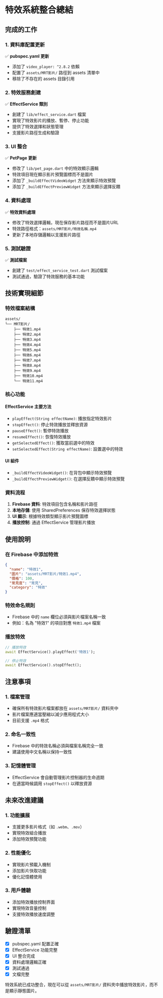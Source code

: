 # 特效系統整合總結

## 完成的工作

### 1. 資料庫配置更新
✅ **pubspec.yaml 更新**
- 添加了 `video_player: ^2.8.2` 依賴
- 配置了 `assets/MRT影片/` 路徑到 assets 清單中
- 移除了不存在的 assets 目錄引用

### 2. 特效服務創建
✅ **EffectService 類別**
- 創建了 `lib/effect_service.dart` 檔案
- 實現了特效影片的播放、暫停、停止功能
- 提供了特效選擇和狀態管理
- 支援影片路徑生成和驗證

### 3. UI 整合
✅ **PetPage 更新**
- 修改了 `lib/pet_page.dart` 中的特效顯示邏輯
- 特效項目現在顯示影片預覽圖標而不是圖片
- 添加了 `_buildEffectVideoWidget` 方法來顯示特效預覽
- 添加了 `_buildEffectPreviewWidget` 方法來顯示選擇反饋

### 4. 資料處理
✅ **特效資料處理**
- 修改了特效選擇邏輯，現在保存影片路徑而不是圖片URL
- 特效路徑格式：`assets/MRT影片/特效名稱.mp4`
- 更新了本地存儲邏輯以支援影片路徑

### 5. 測試驗證
✅ **測試檔案**
- 創建了 `test/effect_service_test.dart` 測試檔案
- 測試通過，驗證了特效服務的基本功能

## 技術實現細節

### 特效檔案結構
```
assets/
└── MRT影片/
    ├── 特效1.mp4
    ├── 特效2.mp4
    ├── 特效3.mp4
    ├── 特效4.mp4
    ├── 特效5.mp4
    ├── 特效6.mp4
    ├── 特效7.mp4
    ├── 特效8.mp4
    ├── 特效9.mp4
    ├── 特效10.mp4
    └── 特效11.mp4
```

### 核心功能

#### EffectService 主要方法
- `playEffect(String effectName)`: 播放指定特效影片
- `stopEffect()`: 停止特效播放並釋放資源
- `pauseEffect()`: 暫停特效播放
- `resumeEffect()`: 恢復特效播放
- `getSelectedEffect()`: 獲取當前選中的特效
- `setSelectedEffect(String effectName)`: 設置選中的特效

#### UI 組件
- `_buildEffectVideoWidget()`: 在背包中顯示特效預覽
- `_buildEffectPreviewWidget()`: 在選擇反饋中顯示特效預覽

### 資料流程
1. **Firebase 資料**: 特效項目包含名稱和影片路徑
2. **本地存儲**: 使用 SharedPreferences 保存特效選擇狀態
3. **UI 顯示**: 根據特效類型顯示影片預覽圖標
4. **播放控制**: 通過 EffectService 管理影片播放

## 使用說明

### 在 Firebase 中添加特效
```json
{
  "name": "特效1",
  "圖片": "assets/MRT影片/特效1.mp4",
  "價格": 100,
  "常見度": "常見",
  "category": "特效"
}
```

### 特效命名規則
- Firebase 中的 `name` 欄位必須與影片檔案名稱一致
- 例如：名為 "特效1" 的項目對應 `特效1.mp4` 檔案

### 播放特效
```dart
// 播放特效
await EffectService().playEffect('特效1');

// 停止特效
await EffectService().stopEffect();
```

## 注意事項

### 1. 檔案管理
- 確保所有特效影片檔案都放在 `assets/MRT影片/` 資料夾中
- 影片檔案應適當壓縮以減少應用程式大小
- 目前支援 `.mp4` 格式

### 2. 命名一致性
- Firebase 中的特效名稱必須與檔案名稱完全一致
- 建議使用中文名稱以保持一致性

### 3. 記憶體管理
- EffectService 會自動管理影片控制器的生命週期
- 在適當時候調用 `stopEffect()` 以釋放資源

## 未來改進建議

### 1. 功能擴展
- 支援更多影片格式（如 `.webm`、`.mov`）
- 實現特效組合播放
- 添加特效預覽功能

### 2. 性能優化
- 實現影片預載入機制
- 添加影片快取功能
- 優化記憶體使用

### 3. 用戶體驗
- 添加特效播放控制界面
- 實現特效音量控制
- 支援特效播放速度調整

## 驗證清單

- [x] pubspec.yaml 配置正確
- [x] EffectService 功能完整
- [x] UI 整合完成
- [x] 資料處理邏輯正確
- [x] 測試通過
- [x] 文檔完整

特效系統已成功整合，現在可以從 `assets/MRT影片/` 資料夾中播放特效影片，而不是顯示靜態圖片。
